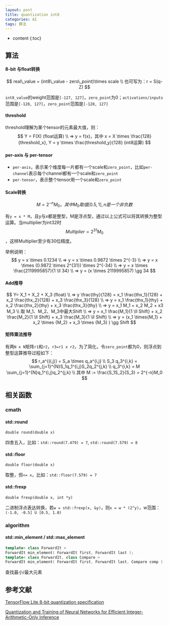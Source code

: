 ```yaml
---
layout: post
title: quantization int8
categories: AI
tags: 算法
---
```


* content
{:toc}
## 算法

#### 8-bit 与float转换

$$
real\_value = (int8\_value - zero\_point)\times scale \\
也可写为：r = S(q-Z)
$$

`int8_value`的weight范围是`[-127, 127]`，`zero_point`为0；`activations/inputs`范围是`[-128, 127]`，`zero_point`范围是`[-128, 127]`

#### threshold

threshold理解为某个tensor的元素最大值，则：  
$$
Y = F(X) (float运算) \\
=> y = f(x)，其中 x = X \times \frac{128}{threshold_x}, Y = y \times \frac{threshold_y}{128} (int8运算)
$$


#### per-axis 与 per-tensor

* `per-axis`，表示某个维度每一片都有一个scale和`zero_point`，比如`per-channel`表示每个channel都有一个scale和`zero_point`
* `per-tensor`，表示整个tensor用一个scale和`zero_point`

<!--more-->

#### Scale转换

$$
M = 2^{-n}M_0，其中M_0取值[0.5,1], n是一个非负数
$$

有`y = x * M`，且y与x都是整型，M是浮点型，通过以上公式可以将其转换为整型运算。当multiplier为int32时
$$
Multiplier = 2^{31}M_0
$$
，这样Multiplier至少有30位精度。

举例说明：  
$$
y = x \times 0.1234 \\
=> y = x \times 0.9872 \times 2^{-3} \\
=> y = x \times (0.9872 \times 2^{31}) \times 2^{-34} \\
=> y = x \times \frac{2119995857}{1 \ll 34} \\
=> y = (x \times 2119995857) \gg 34
$$


#### Add推导

$$
Y= X_1 + X_2 + X_3 (float) \\
=> y \frac{thy}{128} = x_1 \frac{thx_1}{128} + x_2 \frac{thx_2}{128} + x_3 \frac{thx_3}{128} \\
=> y = x_1 \frac{thx_1}{thy} + x_2 \frac{thx_2}{thy} + x_3 \frac{thx_3}{thy} \\
=> y = x_1 M_1 + x_2 M_2 + x3 M_3 \\
取 M_1、M_2、M_3中最大Shift \\
=> y = x_1 \frac{M_1}{1 \ll Shift} + x_2 \frac{M_2}{1 \ll Shift} + x_3 \frac{M_3}{1 \ll Shift} \\
=> y = (x_1 \times{M_1} + x_2 \times {M_2} + x_3 \times {M_3} ) \gg Shift
$$



#### 矩阵乘法推导

有两`N x N`矩阵`r1`和`r2`，`r3=r1 x r2`，为了简化，令`zero_point`都为0，则浮点到整型运算推导过程如下：  
$$
r_a^{(i,j)} = S_a \times q_a^{i,j} \\
S_3 q_3^{i,k} = \sum_{j=1}^{N}S_1q_1^{i,j}S_2q_2^{j,k} \\
q_3^{i,k} = M \sum_{j=1}^{N}q_1^{i,j}q_2^{j,k} \\
其中 M := \frac{S_1S_2}{S_3} = 2^{-n}M_0
$$


## 相关函数

### cmath

#### std::round

`double round(double x)`

四舍五入，比如：`std::round(7.479) = 7`, `std::round(7.579) = 8`

#### std::floor

`double floor(double x)`

取整，但`<= x`，比如：`std::floor(7.579) = 7`

#### std::frexp

`double frexp(double x, int *y)`

二进制浮点表达转换，若`w = std::frexp(x, &y)`，则`x = w * (2^y)`，w范围：`(-1.0, -0.5] U [0.5, 1.0)`

### algorithm

#### std::min_element / std::max_element

```c++
template< class ForwardIt > 
ForwardIt min_element( ForwardIt first, ForwardIt last );
template< class ForwardIt, class Compare >
ForwardIt min_element( ForwardIt first, ForwardIt last, Compare comp );
```

查找最小/最大元素

## 参考文献

[TensorFlow Lite 8-bit quantization specification](https://www.tensorflow.org/lite/performance/quantization_spec)

[Quantization and Training of Neural Networks for Efficient Integer-Arithmetic-Only Inference](https://arxiv.org/abs/1712.05877)


